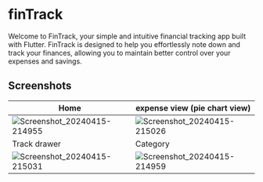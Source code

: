 # finTrack

Welcome to FinTrack, your simple and intuitive financial tracking app built with Flutter. FinTrack is designed to help you effortlessly note down and track your finances, allowing you to maintain better control over your expenses and savings.

## Screenshots
Home | expense view (pie chart view)
--- | ---
![Screenshot_20240415-214955](https://github.com/Kaushikmak/FinTrack/assets/96010041/8f39e5c7-e84a-4a86-8dc7-e5fb669e9944) | ![Screenshot_20240415-215026](https://github.com/Kaushikmak/FinTrack/assets/96010041/7ef89090-ac20-422a-8e22-f9b097df7650)
Track drawer | Category
![Screenshot_20240415-215031](https://github.com/Kaushikmak/FinTrack/assets/96010041/f764822a-343d-4015-85c0-56bb784498d3) | ![Screenshot_20240415-214959](https://github.com/Kaushikmak/FinTrack/assets/96010041/5ab8a9a0-c4a2-4900-b10d-29674b45c11d)


